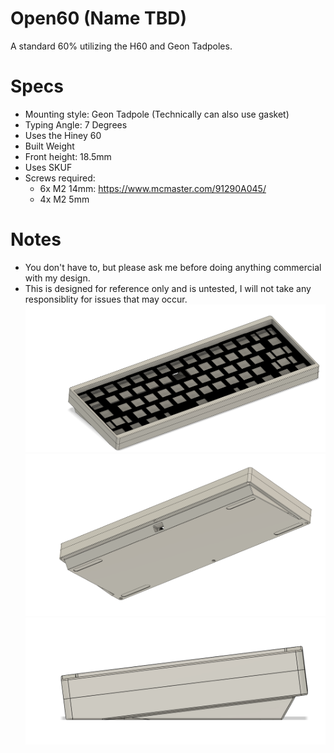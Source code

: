 # Open60 (Name TBD)
 A standard 60% utilizing the H60 and Geon Tadpoles.
# Specs
* Mounting style: Geon Tadpole (Technically can also use gasket)
* Typing Angle: 7 Degrees
* Uses the Hiney 60
* Built Weight
* Front height: 18.5mm
* Uses SKUF 
* Screws required:
  * 6x M2 14mm: https://www.mcmaster.com/91290A045/
  * 4x M2 5mm
# Notes
* You don't have to, but please ask me before doing anything commercial with my design.
* This is designed for reference only and is untested, I will not take any responsiblity for issues that may occur.
![alt text](image1.png)
![alt text](image2.png)
![alt text](image3.png)
